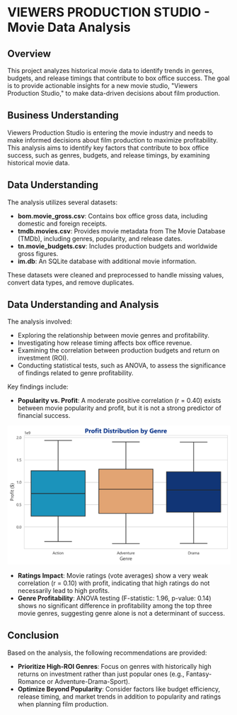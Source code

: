 
 # VIEWERS PRODUCTION STUDIO - Movie Data Analysis

  ## Overview
   
   This project analyzes historical movie data to identify trends in genres, budgets, and release timings that contribute to box office success. The goal is to provide actionable insights for a new movie studio, \"Viewers Production Studio,\" to make data-driven decisions about film production.
 
   ## Business Understanding
  
   Viewers Production Studio is entering the movie industry and needs to make informed decisions about film production to maximize profitability. This analysis aims to identify key factors that contribute to box office success, such as genres, budgets, and release timings, by examining historical movie data.
   
   ## Data Understanding
    
   The analysis utilizes several datasets:
    
   - **bom.movie_gross.csv**: Contains box office gross data, including domestic and foreign receipts.
   - **tmdb.movies.csv**: Provides movie metadata from The Movie Database (TMDb), including genres, popularity, and release dates.
   - **tn.movie_budgets.csv**: Includes production budgets and worldwide gross figures.
   - **im.db**: An SQLite database with additional movie information.
   
   These datasets were cleaned and preprocessed to handle missing values, convert data types, and remove duplicates.
   
   ## Data Understanding and Analysis
   
   The analysis involved:
    
   - Exploring the relationship between movie genres and profitability.
   - Investigating how release timing affects box office revenue.
   - Examining the correlation between production budgets and return on investment (ROI).
   - Conducting statistical tests, such as ANOVA, to assess the significance of findings related to genre profitability.
   
   Key findings include:
    
   - **Popularity vs. Profit**: A moderate positive correlation (r = 0.40) exists between movie popularity and profit, but it is not a strong predictor of financial success.

![image](./imgs/anova_boxplot.png)

   - **Ratings Impact**: Movie ratings (vote averages) show a very weak correlation (r = 0.10) with profit, indicating that high ratings do not necessarily lead to high profits.
   - **Genre Profitability**: ANOVA testing (F-statistic: 1.96, p-value: 0.14) shows no significant difference in profitability among the top three movie genres, suggesting genre alone 
     is not a determinant of success.
   
   ## Conclusion
    
   Based on the analysis, the following recommendations are provided:
    
   - **Prioritize High-ROI Genres**: Focus on genres with historically high returns on investment rather than just popular ones (e.g., Fantasy-Romance or Adventure-Drama-Sport).
   - **Optimize Beyond Popularity**: Consider factors like budget efficiency, release timing, and market trends in addition to popularity and ratings when planning film production.
 
